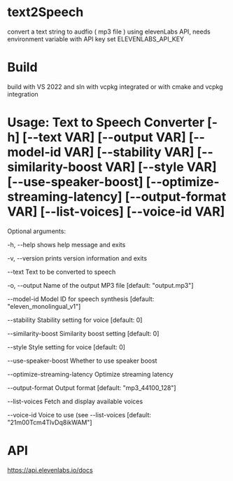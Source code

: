 # text2Speech

convert a text string to audfio ( mp3 file ) using elevenLabs API, needs environment variable with API key set ELEVENLABS_API_KEY


# Build

build with VS 2022 and sln with vcpkg integrated or with cmake and vcpkg integration



# Usage: Text to Speech Converter [-h] [--text VAR] [--output VAR] [--model-id VAR] [--stability VAR] [--similarity-boost VAR] [--style VAR] [--use-speaker-boost] [--optimize-streaming-latency] [--output-format VAR] [--list-voices] [--voice-id VAR]

Optional arguments:

  -h, --help                    shows help message and exits
  
  -v, --version                 prints version information and exits
  
  --text                        Text to be converted to speech
  
  -o, --output                  Name of the output MP3 file [default: "output.mp3"]
  
  --model-id                    Model ID for speech synthesis [default: "eleven_monolingual_v1"]
  
  --stability                   Stability setting for voice [default: 0]
  
  --similarity-boost            Similarity boost setting [default: 0]
  
  --style                       Style setting for voice [default: 0]
  
  --use-speaker-boost           Whether to use speaker boost
  
  --optimize-streaming-latency  Optimize streaming latency
  
  --output-format               Output format [default: "mp3_44100_128"]
  
  --list-voices                 Fetch and display available voices
  
  --voice-id                    Voice to use (see --list-voices [default: "21m00Tcm4TlvDq8ikWAM"]
  


# API

  https://api.elevenlabs.io/docs
